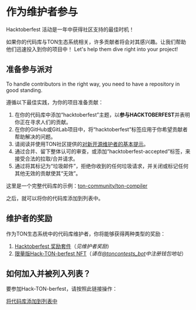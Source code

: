 # 作为维护者参与

Hacktoberfest 活动是一年中获得社区支持的最佳时机！

如果你的代码库与TON生态系统相关，许多贡献者将会对其感兴趣。让我们帮助他们迅速投入到你的项目中！ Let's help them dive right into your project!

## 准备参与派对

To handle contributors in the right way, you need to have a repository in good standing.

遵循以下最佳实践，为你的项目准备贡献：

1. 在你的代码库中添加“hacktoberfest”主题，以**参与HACKTOBERFEST**并表明你正在寻求人们的贡献。
2. 在你的GitHub或GitLab项目中，将“hacktoberfest”标签应用于你希望贡献者帮助解决的问题。
3. 请阅读并使用TON社区提供的[对新开源维护者的基本提示](https://blog.ton.org/essential-tips-for-new-open-source-maintainers)。
4. 通过合并、留下整体认可的审查，或添加“hacktoberfest-accepted”标签，来接受合法的拉取/合并请求。
5. 通过将其标记为“垃圾邮件”，拒绝你收到的任何垃圾请求，并关闭或标记任何其他无效的贡献使其“无效”。

这里是一个完整代码库的示例：[ton-community/ton-compiler](https://github.com/ton-community/ton-compiler)

之后，就可以将你的代码库添加到列表中。

## 维护者的奖励

作为TON生态系统中的代码库维护者，你将能够获得两种类型的奖励：

1. [Hacktoberfest 奖励套件](https://hacktoberfest.com/participation/#maintainers)（_见维护者奖励_）
2. [限量版Hack-TON-berfest NFT](/contribute/hacktoberfest/#what-the-rewards)（_请在[@toncontests_bot](https://t.me/toncontests_bot)中注册钱包地址_）

## 如何加入并被列入列表？

要参加Hack-TON-berfest，请按照此链接操作：

<span className="DocsMarkdown--button-group-content">
  <a href="https://airtable.com/shrgXIgZdBKKX64NL"
     className="Button Button-is-docs-primary">
    将代码库添加到列表中
  </a>
</span>
